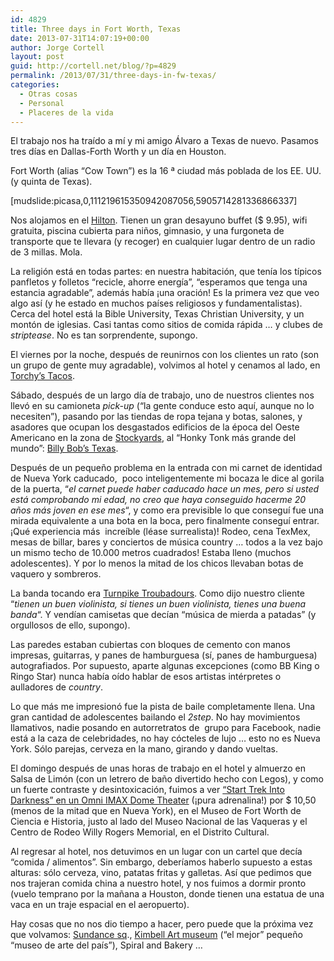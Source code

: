 ```yaml
---
id: 4829
title: Three days in Fort Worth, Texas
date: 2013-07-31T14:07:19+00:00
author: Jorge Cortell
layout: post
guid: http://cortell.net/blog/?p=4829
permalink: /2013/07/31/three-days-in-fw-texas/
categories:
  - Otras cosas
  - Personal
  - Placeres de la vida
---
```

El trabajo nos ha traído a mí y mi amigo Álvaro a Texas de nuevo. Pasamos tres días en Dallas-Forth Worth y un día en Houston.

Fort Worth (alias &#8220;Cow Town&#8221;) es la 16 ª ciudad más poblada de los EE. UU. (y quinta de Texas).

[mudslide:picasa,0,111219615350942087056,5905714281336866337]

Nos alojamos en el <a title="http://hiltongardeninn3.hilton.com/en/hotels/texas/hilton-garden-inn-fort-worth-medical-center-FTWMDGI/index.html" href="http://hiltongardeninn3.hilton.com/en/hotels/texas/hilton-garden-inn-fort-worth-medical-center-FTWMDGI/index.html" target="_blank">Hilton</a>. Tienen un gran desayuno buffet ($ 9.95), wifi gratuita, piscina cubierta para niños, gimnasio, y una furgoneta de transporte que te llevara (y recoger) en cualquier lugar dentro de un radio de 3 millas. Mola.

La religión está en todas partes: en nuestra habitación, que tenía los típicos panfletos y folletos &#8220;recicle, ahorre energía&#8221;, &#8220;esperamos que tenga una estancia agradable&#8221;, además había ¡una oración! Es la primera vez que veo algo así (y he estado en muchos países religiosos y fundamentalistas). Cerca del hotel está la Bible University, Texas Christian University, y un montón de iglesias. Casi tantas como sitios de comida rápida &#8230; y clubes de _striptease_. No es tan sorprendente, supongo.

El viernes por la noche, después de reunirnos con los clientes un rato (son un grupo de gente muy agradable), volvimos al hotel y cenamos al lado, en <a title="http://www.torchystacos.com/locations/fort-worth/" href="http://www.torchystacos.com/locations/fort-worth/" target="_blank">Torchy&#8217;s Tacos</a>.

Sábado, después de un largo día de trabajo, uno de nuestros clientes nos llevó en su camioneta _pick-up_ (&#8220;la gente conduce esto aquí, aunque no lo necesiten&#8221;), pasando por las tiendas de ropa tejana y botas, salones, y asadores que ocupan los desgastados edificios de la época del Oeste Americano en la zona de <a title="http://www.fortworthstockyards.org" href="http://www.fortworthstockyards.org" target="_blank">Stockyards</a>, al &#8220;Honky Tonk más grande del mundo&#8221;: <a title="http://billybobstexas.com" href="http://billybobstexas.com" target="_blank">Billy Bob&#8217;s Texas</a>.

Después de un pequeño problema en la entrada con mi carnet de identidad de Nueva York caducado,  poco inteligentemente mi bocaza le dice al gorila de la puerta, &#8220;_el carnet puede haber caducado hace un mes, pero si usted está comprobando mi edad, no creo que haya conseguido hacerme 20 años más joven en ese mes_&#8220;, y como era previsible lo que conseguí fue una mirada equivalente a una bota en la boca, pero finalmente conseguí entrar. ¡Qué experiencia más  increíble (léase surrealista)! Rodeo, cena TexMex, mesas de billar, bares y conciertos de música country &#8230; todos a la vez bajo un mismo techo de 10.000 metros cuadrados! Estaba lleno (muchos adolescentes). Y por lo menos la mitad de los chicos llevaban botas de vaquero y sombreros.

La banda tocando era <a title="http://www.turnpiketroubadours.com" href="http://www.turnpiketroubadours.com" target="_blank">Turnpike Troubadours</a>. Como dijo nuestro cliente &#8220;_tienen un buen violinista, si tienes un buen violinista, tienes una buena banda_&#8220;. Y vendían camisetas que decían &#8220;música de mierda a patadas&#8221; (y orgullosos de ello, supongo).

Las paredes estaban cubiertas con bloques de cemento con manos impresas, guitarras, y panes de hamburguesa (sí, panes de hamburguesa) autografiados. Por supuesto, aparte algunas excepciones (como BB King o Ringo Star) nunca había oído hablar de esos artistas intérpretes o aulladores de _country_.

Lo que más me impresionó fue la pista de baile completamente llena. Una gran cantidad de adolescentes bailando el _2step_. No hay movimientos llamativos, nadie posando en autorretratos de  grupo para Facebook, nadie está a la caza de celebridades, no hay cócteles de lujo &#8230; esto no es Nueva York. Sólo parejas, cerveza en la mano, girando y dando vueltas.

El domingo después de unas horas de trabajo en el hotel y almuerzo en Salsa de Limón (con un letrero de baño divertido hecho con Legos), y como un fuerte contraste y desintoxicación, fuimos a ver <a title="http://www.fwmuseum.org/star-trek-darkness" href="http://www.fwmuseum.org/star-trek-darkness" target="_blank">&#8220;Start Trek Into Darkness&#8221; en un Omni IMAX Dome Theater</a> (¡pura adrenalina!) por $ 10,50 (menos de la mitad que en Nueva York), en el Museo de Fort Worth de Ciencia e Historia, justo al lado del Museo Nacional de las Vaqueras y el Centro de Rodeo Willy Rogers Memorial, en el Distrito Cultural.

Al regresar al hotel, nos detuvimos en un lugar con un cartel que decía &#8220;comida / alimentos&#8221;. Sin embargo, deberíamos haberlo supuesto a estas alturas: sólo cerveza, vino, patatas fritas y galletas. Así que pedimos que nos trajeran comida china a nuestro hotel, y nos fuimos a dormir pronto (vuelo temprano por la mañana a Houston, donde tienen una estatua de una vaca en un traje espacial en el aeropuerto).

Hay cosas que no nos dio tiempo a hacer, pero puede que la próxima vez que volvamos: <a title="http://www.sundancesquare.com" href="http://www.sundancesquare.com" target="_blank">Sundance sq</a>., <a title="http://www.kimbellart.org" href="http://www.kimbellart.org" target="_blank">Kimbell Art museum</a> (&#8220;el mejor&#8221; pequeño &#8220;museo de arte del país&#8221;), Spiral and Bakery &#8230;